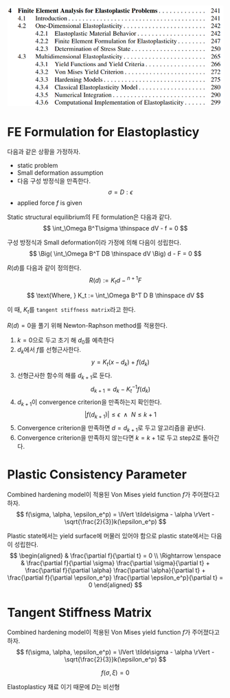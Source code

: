 <p align = "center">
<img src = "./image/2022.09.16_5.png">
</p>

# FE Formulation for Elastoplasticy
다음과 같은 상황을 가정하자.
* static problem
* Small deformation assumption
* 다음 구성 방정식을 만족한다.
  $$ \sigma = D : \epsilon $$
* applied force $f$ is given

Static structural equilibrium의 FE formulation은 다음과 같다.
$$ \int_\Omega B^T\sigma \thinspace dV - f = 0 $$

구성 방정식과 Small deformation이라 가정에 의해 다음이 성립한다.
$$ \Big( \int_\Omega B^T DB \thinspace dV \Big) d - F = 0 $$

$R(d)$를 다음과 같이 정의한다.
$$R(d) := K_t d - {}^{n+1}F$$

$$ \text{Where, } K_t := \int_\Omega B^T D B \thinspace dV $$

이 때, $K_t$를 `tangent stiffness matrix`라고 한다.

$R(d) = 0$을 풀기 위해 Newton-Raphson method를 적용한다.
1. $k=0$으로 두고 초기 해 $d_0$를 예측한다
2. $d_k$에서 $f$를 선형근사한다.
$$ y= K_t(x - d_k) + f(d_k) $$
3. 선형근사한 함수의 해를 $d_{k+1}$로 둔다.
$$ d_{k+1} = d_k - K_t^{-1} f(d_k) $$
4. $d_{k+1}$이 convergence criterion을 만족하는지 확인한다.
$$ |f(d_{k+1})| \le \epsilon \enspace \land \enspace N \le k+1    $$
5. Convergence criterion을 만족하면 $d = d_{k+1}$로 두고 알고리즘을 끝낸다.
6. Convergence criterion을 만족하지 않는다면 $k = k + 1$로 두고 step2로 돌아간다.

# Plastic Consistency Parameter
Combined hardening model이 적용된 Von Mises yield function $f$가 주어졌다고 하자.
$$ f(\sigma, \alpha, \epsilon_e^p) = \lVert \tilde\sigma - \alpha \rVert - \sqrt{\frac{2}{3}}k(\epsilon_e^p) $$

Plastic state에서는 yield surface에 머물러 있어야 함으로 plastic state에서는 다음이 성립한다.
$$ \begin{aligned} & \frac{\partial f}{\partial t} = 0 \\ \Rightarrow \enspace & \frac{\partial f}{\partial \sigma} \frac{\partial \sigma}{\partial t} + \frac{\partial f}{\partial \alpha} \frac{\partial \alpha}{\partial t} + \frac{\partial f}{\partial \epsilon_e^p} \frac{\partial \epsilon_e^p}{\partial t} = 0 \end{aligned}  $$



# Tangent Stiffness Matrix
Combined hardening model이 적용된 Von Mises yield function $f$가 주어졌다고 하자.
$$ f(\sigma, \alpha, \epsilon_e^p) = \lVert \tilde\sigma - \alpha \rVert - \sqrt{\frac{2}{3}}k(\epsilon_e^p) $$

$$ f(\sigma, \xi) = 0 $$


Elastoplasticy 재료 이기 때문에 $D$는 비선형